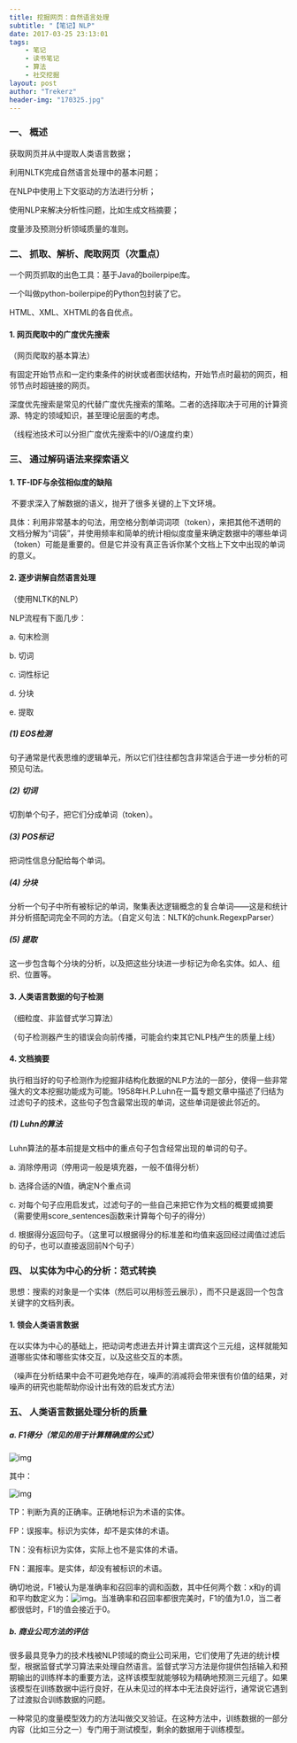 ```yaml
---
title: 挖掘网页：自然语言处理
subtitle: "【笔记】NLP"
date: 2017-03-25 23:13:01
tags: 
	- 笔记
	- 读书笔记
	- 算法
	- 社交挖掘
layout: post
author: "Trekerz"
header-img: "170325.jpg"
---
```




### **一、  概述**

获取网页并从中提取人类语言数据；

利用NLTK完成自然语言处理中的基本问题；

在NLP中使用上下文驱动的方法进行分析；

使用NLP来解决分析性问题，比如生成文档摘要；

度量涉及预测分析领域质量的准则。

### **二、  抓取、解析、爬取网页（次重点）**

一个网页抓取的出色工具：基于Java的boilerpipe库。

一个叫做python-boilerpipe的Python包封装了它。

HTML、XML、XHTML的各自优点。

#### **1.    网页爬取中的广度优先搜索**

（网页爬取的基本算法）

​        有固定开始节点和一定约束条件的树状或者图状结构，开始节点时最初的网页，相邻节点时超链接的网页。

​        深度优先搜索是常见的代替广度优先搜索的策略。二者的选择取决于可用的计算资源、特定的领域知识，甚至理论层面的考虑。

（线程池技术可以分担广度优先搜索中的I/O速度约束）

### **三、  通过解码语法来探索语义**

#### **1.    TF-IDF与余弦相似度的缺陷**

​        不要求深入了解数据的语义，抛开了很多关键的上下文环境。

​        具体：利用非常基本的句法，用空格分割单词词项（token），来把其他不透明的文档分解为“词袋”，并使用频率和简单的统计相似度度量来确定数据中的哪些单词（token）可能是重要的。但是它并没有真正告诉你某个文档上下文中出现的单词的意义。

#### **2.    逐步讲解自然语言处理**

（使用NLTK的NLP）

NLP流程有下面几步：

a.    句末检测

b.    切词

c.    词性标记

d.    分块

e.    提取

##### (1)  EOS检测

句子通常是代表思维的逻辑单元，所以它们往往都包含非常适合于进一步分析的可预见句法。

##### (2)  切词

切割单个句子，把它们分成单词（token）。

##### (3)  POS标记

把词性信息分配给每个单词。

##### (4)  分块

分析一个句子中所有被标记的单词，聚集表达逻辑概念的复合单词——这是和统计并分析搭配词完全不同的方法。（自定义句法：NLTK的chunk.RegexpParser）

##### (5)  提取

这一步包含每个分块的分析，以及把这些分块进一步标记为命名实体。如人、组织、位置等。

#### **3.    人类语言数据的句子检测**

（细粒度、非监督式学习算法）

（句子检测器产生的错误会向前传播，可能会约束其它NLP栈产生的质量上线）

#### **4.    文档摘要**

​        执行相当好的句子检测作为挖掘非结构化数据的NLP方法的一部分，使得一些非常强大的文本挖掘功能成为可能。1958年H.P.Luhn在一篇专题文章中描述了归结为过滤句子的技术，这些句子包含最常出现的单词，这些单词是彼此邻近的。

##### (1)  Luhn的算法

Luhn算法的基本前提是文档中的重点句子包含经常出现的单词的句子。

a.    消除停用词（停用词一般是填充器，一般不值得分析）

b.    选择合适的N值，确定N个重点词

c.    对每个句子应用启发式，过滤句子的一些自己来把它作为文档的概要或摘要（需要使用score_sentences函数来计算每个句子的得分）

d.    根据得分返回句子。（这里可以根据得分的标准差和均值来返回经过阈值过滤后的句子，也可以直接返回前N个句子）

### **四、  以实体为中心的分析：范式转换**

思想：搜索的对象是一个实体（然后可以用标签云展示），而不只是返回一个包含关键字的文档列表。

#### **1.    领会人类语言数据**

​        在以实体为中心的基础上，把动词考虑进去并计算主谓宾这个三元组，这样就能知道哪些实体和哪些实体交互，以及这些交互的本质。

（噪声在分析结果中会不可避免地存在，噪声的消减将会带来很有价值的结果，对噪声的研究也能帮助你设计出有效的启发式方法）

### **五、  人类语言数据处理分析的质量**

##### a.    F1得分（常见的用于计算精确度的公式）

![img](1.png)

其中：

![img](2.png)

TP：判断为真的正确率。正确地标识为术语的实体。

FP：误报率。标识为实体，却不是实体的术语。

TN：没有标识为实体，实际上也不是实体的术语。

FN：漏报率。是实体，却没有被标识的术语。

 

确切地说，F1被认为是准确率和召回率的调和函数，其中任何两个数：x和y的调和平均数定义为：![img](3.png)。当准确率和召回率都很完美时，F1的值为1.0，当二者都很低时，F1的值会接近于0。

##### b.    商业公司方法的评估

​        很多最具竞争力的技术栈被NLP领域的商业公司采用，它们使用了先进的统计模型，根据监督式学习算法来处理自然语言。监督式学习方法是你提供包括输入和预期输出的训练样本的重要方法，这样该模型就能够较为精确地预测三元组了。如果该模型在训练数据中运行良好，在从未见过的样本中无法良好运行，通常说它遇到了过渡拟合训练数据的问题。

​        一种常见的度量模型效力的方法叫做交叉验证。在这种方法中，训练数据的一部分内容（比如三分之一）专门用于测试模型，剩余的数据用于训练模型。

<br/>

<br/>